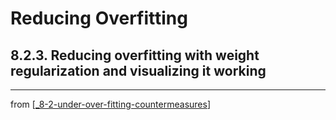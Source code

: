 # Reducing Overfitting

## 8.2.3. Reducing overfitting with weight regularization and visualizing it working

---
from [[_8-2-under-over-fitting-countermeasures]]

[//begin]: # "Autogenerated link references for markdown compatibility"
[_8-2-under-over-fitting-countermeasures]: _8-2-under-over-fitting-countermeasures.md "Under Over Fit Counter Measures"
[//end]: # "Autogenerated link references"